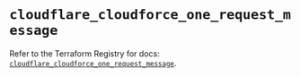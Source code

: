 # `cloudflare_cloudforce_one_request_message`

Refer to the Terraform Registry for docs: [`cloudflare_cloudforce_one_request_message`](https://registry.terraform.io/providers/cloudflare/cloudflare/5.8.2/docs/resources/cloudforce_one_request_message).
